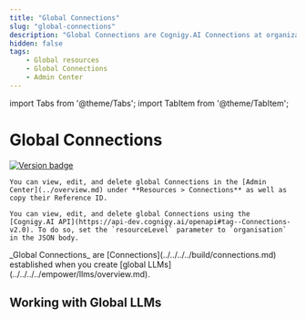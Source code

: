 ```yaml
---
title: "Global Connections"
slug: "global-connections"
description: "Global Connections are Cognigy.AI Connections at organization level."
hidden: false
tags:
    - Global resources
    - Global Connections
    - Admin Center
---
```



import Tabs from '@theme/Tabs';
import TabItem from '@theme/TabItem';

# Global Connections

<a href="Added"><img src="https://img.shields.io/badge/Added_in-v4.97-blue" alt="Version badge" /></a>

<Tabs>
  <TabItem value="tab1" label="GUI" default>

    You can view, edit, and delete global Connections in the [Admin Center](../overview.md) under **Resources > Connections** as well as copy their Reference ID.

  </TabItem>
  <TabItem value="tab2" label="API">

    You can view, edit, and delete global Connections using the [Cognigy.AI API](https://api-dev.cognigy.ai/openapi#tag--Connections-v2.0). To do so, set the `resourceLevel` parameter to `organisation` in the JSON body.

  </TabItem>
</Tabs>
_Global Connections_ are [Connections](../../../../build/connections.md) established when you create [global LLMs](../../../../empower/llms/overview.md).

## Working with Global LLMs
